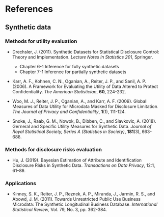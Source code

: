 # References

## Synthetic data

### Methods for utility evaluation

- Drechsler, J. (2011). Synthetic Datasets for Statistical Disclosure Control: Theory and Implementation. *Lecture Notes in Statistics 201*, Springer.
    - Chapter 6-1 Inference for fully synthetic datasets
    - Chapter 7-1 Inference for partially synthetic datasets
    
- Karr, A. F., Kohnen, C. N., Oganian, A., Reiter, J. P., and Sanil, A. P. (2006). A Framework for Evaluating the Utility of Data Altered to Protect Confidentiality. *The American Statistician*, **60**, 224-232.

- Woo, M. J., Reiter, J. P., Oganian, A., and Karr, A. F. (2009). Global Measures of Data Utility for Microdata Masked for Disclosure Limitation. *The Journal of Privacy and Confidentiality*, **1**(1), 111-124.

- Snoke, J., Raab, G. M., Nowok, B., Dibben, C., and Slavkovic, A. (2018). Gerneral and Specific Utility Measures for Synthetic Data. *Journal of Royal Statistical Society, Series A (Statistics in Society)*, **181**(3), 663-688.


### Methods for disclosure risks evaluation

- Hu, J. (2019). Bayesian Estimation of Attribute and Identification Disclosure Risks in Synthetic Data. *Transactions on Data Privacy*, 12:1, 61–89.

### Applications

- Kinney, S. K., Reiter, J. P., Reznek, A. P., Miranda, J., Jarmin, R. S., and Abowd, J. M. (2011). Towards Unrestricted Public Use Business Microdata: The Synthetic Longitudinal Business Database. *International Statistical Review*, Vol. 79, No. 3, pp. 362-384.
